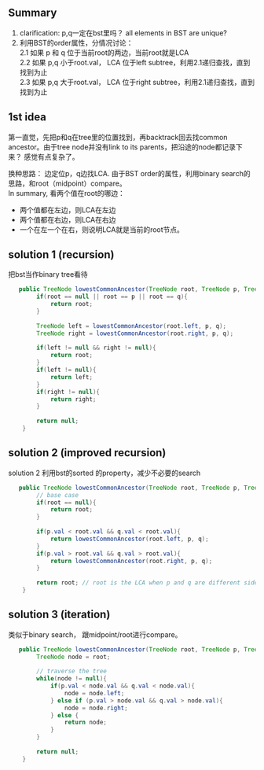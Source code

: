 ## Summary  
1. clarification: p,q一定在bst里吗？ all elements in BST are unique? 
2. 利用BST的order属性，分情况讨论：   
  2.1 如果 p 和 q 位于当前root的两边，当前root就是LCA  
  2.2 如果 p,q 小于root.val， LCA 位于left subtree，利用2.1递归查找，直到找到为止  
  2.3 如果 p,q 大于root.val， LCA 位于right subtree，利用2.1递归查找，直到找到为止

## 1st idea
第一直觉，先把p和q在tree里的位置找到，再backtrack回去找common ancestor。由于tree node并没有link to its parents，把沿途的node都记录下来？
感觉有点复杂了。  

换种思路： 边定位p，q边找LCA. 由于BST order的属性，利用binary search的思路，和root（midpoint）compare。  
In summary, 看两个值在root的哪边： 
- 两个值都在左边，则LCA在左边  
- 两个值都在右边，则LCA在右边  
- 一个在左一个在右，则说明LCA就是当前的root节点。
## solution 1 (recursion)
把bst当作binary tree看待  
```java
   public TreeNode lowestCommonAncestor(TreeNode root, TreeNode p, TreeNode q) {  
        if(root == null || root == p || root == q){
            return root;
        }
        
        TreeNode left = lowestCommonAncestor(root.left, p, q);
        TreeNode right = lowestCommonAncestor(root.right, p, q);
        
        if(left != null && right != null){
            return root;
        }
        if(left != null){
            return left;
        }
        if(right != null){
            return right;
        }
        
        return null;
    }
```
## solution 2 (improved recursion)
solution 2 利用bst的sorted 的property，减少不必要的search
```java
   public TreeNode lowestCommonAncestor(TreeNode root, TreeNode p, TreeNode q) {
        // base case
        if(root == null){
            return root;
        }
        
        if(p.val < root.val && q.val < root.val){
            return lowestCommonAncestor(root.left, p, q);
        }
        if(p.val > root.val && q.val > root.val){
            return lowestCommonAncestor(root.right, p, q);
        }
        
        return root; // root is the LCA when p and q are different sides of root
    }
```

## solution 3 (iteration)
类似于binary search， 跟midpoint/root进行compare。
```java
   public TreeNode lowestCommonAncestor(TreeNode root, TreeNode p, TreeNode q) {  
        TreeNode node = root;
        
        // traverse the tree
        while(node != null){
            if(p.val < node.val && q.val < node.val){
                node = node.left;
            } else if (p.val > node.val && q.val > node.val){
                node = node.right;
            } else {
                return node;
            }
        }
        
        return null; 
    }
```
